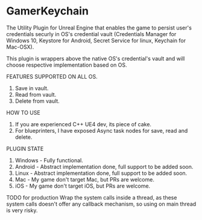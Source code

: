 # GamerKeychain
The Utility Plugin for Unreal Engine that enables the game to persist user's credentials securly in OS's credential vault (Credentials Manager for Windows 10, Keystore for Android, Secret Service for linux, Keychain for Mac-OSX).

This plugin is wrappers above the native OS's credential's vault and will choose respective implementation based on OS.

FEATURES SUPPORTED ON ALL OS.
1. Save in vault.
2. Read from vault.
3. Delete from vault.

HOW TO USE
1. If you are experienced C++ UE4 dev, its piece of cake.
2. For blueprinters, I have exposed Async task nodes for save, read and delete.

PLUGIN STATE
1. Windows - Fully functional.
2. Android - Abstract implementation done, full support to be added soon.
3. Linux - Abstract implementation done, full support to be added soon.
4. Mac - My game don't target Mac, but PRs are welcome.
5. iOS - My game don't target iOS, but PRs are welcome.


TODO for production
Wrap the system calls inside a thread, as these system calls doesn't offer any callback mechanism, so using on main thread is very risky.


